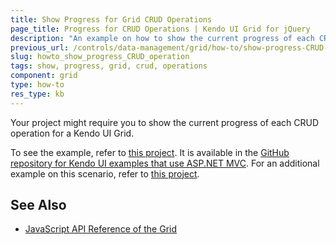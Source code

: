 ```yaml
---
title: Show Progress for Grid CRUD Operations
page_title: Progress for CRUD Operations | Kendo UI Grid for jQuery
description: "An example on how to show the current progress of each CRUD operation in the Kendo UI Grid for jQuery."
previous_url: /controls/data-management/grid/how-to/show-progress-CRUD-operation, /aspnet-mvc/helpers/grid/how-to/use-grid-with-progressbar-crud-operations, /controls/data-management/grid/how-to/Editing/show-progress-CRUD-operation
slug: howto_show_progress_CRUD_operation
tags: show, progress, grid, crud, operations
component: grid
type: how-to
res_type: kb
---
```


Your project might require you to show the current progress of each CRUD operation for a Kendo UI Grid.

To see the example, refer to [this project](https://github.com/telerik/kendo-examples-asp-net-mvc/tree/master/grid-progressbar-crud-operations). It is available in the [GitHub repository for Kendo UI examples that use ASP.NET MVC](https://github.com/telerik/kendo-examples-asp-net-mvc). For an additional example on this scenario, refer to [this project](https://github.com/telerik/ui-for-aspnet-mvc-examples/tree/master/grid/GridProgressBarForCRUDOperations).

## See Also

* [JavaScript API Reference of the Grid](/api/javascript/ui/grid)
